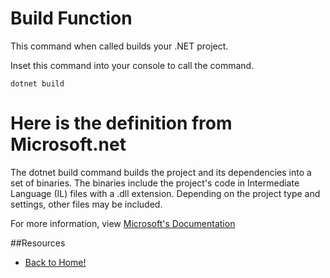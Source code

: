 # Build Function

This command when called builds your .NET project.

Inset this command into your console to call the command.

```
dotnet build
```

# Here is the definition from Microsoft.net

The dotnet build command builds the project and its dependencies into a set of binaries. The binaries include the project's code in Intermediate Language (IL) files with a .dll extension. Depending on the project type and settings, other files may be included.

For more information, view [Microsoft's Documentation](https://docs.microsoft.com/en-us/dotnet/core/tools/dotnet-build)

##Resources

- [Back to Home!](../README.md)
